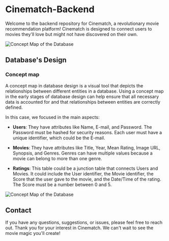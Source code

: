 # Cinematch-Backend

Welcome to the backend repository for Cinematch, a revolutionary movie recommendation platform! Cinematch is designed to connect users to movies they'll love but might not have discovered on their own.

![Concept Map of the Database](https://drive.google.com/uc?export=view&id=1HMVuoUZDbcMkdD-63Wc0Efh114SGs0s_)



## Database's Design
### Concept map

A concept map in database design is a visual tool that depicts the relationships between different entities in a database. Using a concept map in the early stages of database design can help ensure that all necessary data is accounted for and that relationships between entities are correctly defined.

In this case, we focused in the main aspects:

* **Users**: They have attributes like Name, E-mail, and Password. The Password must be hashed for security reasons. Each user must have a unique identifier, which could be the E-mail.

* **Movies**: They have attributes like Title, Year, Mean Rating, Image URL, Synopsis, and Genres. Genres can have multiple values because a movie can belong to more than one genre.

* **Ratings**: This table could be a junction table that connects Users and Movies. It could include the User identifier, the Movie identifier, the Score that the user gave to the movie, and the Date/Time of the rating. The Score must be a number between 0 and 5.

![Concept Map of the Database](https://drive.google.com/uc?export=view&id=1kZqGk2CQhsAXFeNpW0xjd5AiFj1aiDhB)

## Contact

If you have any questions, suggestions, or issues, please feel free to reach out.
Thank you for your interest in Cinematch. We can't wait to see the movie magic you'll create!
